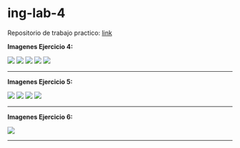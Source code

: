 # ing-lab-4

Repositorio de trabajo practico: [link](https://github.com/Chino976/LAB4)

**Imagenes Ejercicio 4:**

![](img/pullRequest1.png)
![](img/pullRequest2.png)
![](img/pullRequest3.png)
![](img/pullRequest4.png)
![](img/pullRequest5.png)

--------------------------------------

**Imagenes Ejercicio 5:**

![](img/conflicto1.png)
![](img/conflicto2.png)
![](img/conflicto3.png)
![](img/conflicto4.png)

-----------------------------------------

**Imagenes Ejercicio 6:**

![](img/Ejercicio6.png)

----------------------------------------
